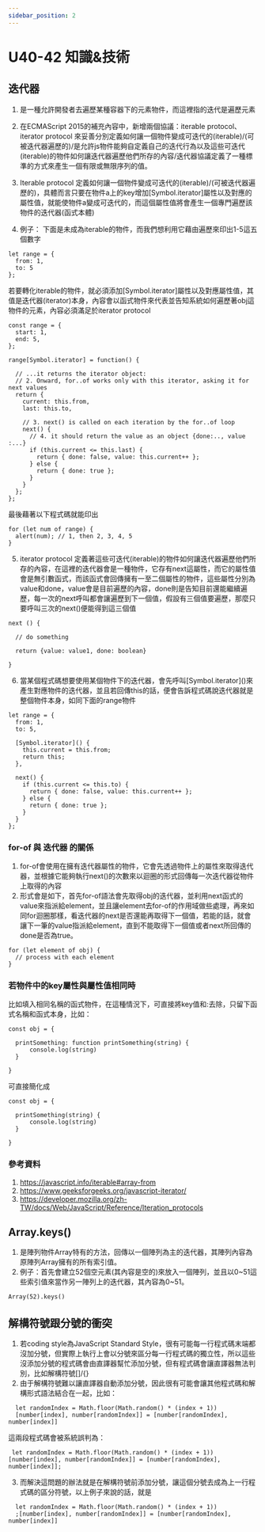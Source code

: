 ```yaml
---
sidebar_position: 2
---
```


# U40-42 知識&技術


## 迭代器
1. 是一種允許開發者去遍歷某種容器下的元素物件，而這裡指的迭代是遍歷元素
2. 在ECMAScript 2015的補充內容中，新增兩個協議：iterable protocol、iterator protocol 來妥善分別定義如何讓一個物件變成可迭代的(iterable)/(可被迭代器遍歷的)/是允許js物件能夠自定義自己的迭代行為以及這些可迭代(iterable)的物件如何讓迭代器遍歷他們所存的內容/迭代器協議定義了一種標準的方式來產生一個有限或無限序列的值。
3. Iterable protocol 定義如何讓一個物件變成可迭代的(iterable)/(可被迭代器遍歷的)，具體而言只要在物件a上的key增加\[Symbol.iterator\]屬性以及對應的屬性值，就能使物件a變成可迭代的，而這個屬性值將會產生一個專門遍歷該物件的迭代器(函式本體)

4. 例子： 下面是未成為iterable的物件，而我們想利用它藉由遍歷來印出1-5這五個數字

```
let range = {
  from: 1,
  to: 5
};
```



若要轉化iterable的物件，就必須添加\[Symbol.iterator\]屬性以及對應屬性值，其值是迭代器(iterator)本身，內容會以函式物件來代表並告知系統如何遍歷著obj這物件的元素，內容必須滿足於iterator protocol

```
const range = {
  start: 1,
  end: 5,
};

range[Symbol.iterator] = function() {

  // ...it returns the iterator object:
  // 2. Onward, for..of works only with this iterator, asking it for next values
  return {
    current: this.from,
    last: this.to,

    // 3. next() is called on each iteration by the for..of loop
    next() {
      // 4. it should return the value as an object {done:.., value :...}
      if (this.current <= this.last) {
        return { done: false, value: this.current++ };
      } else {
        return { done: true };
      }
    }
  };
};

```

最後藉著以下程式碼就能印出
```
for (let num of range) {
  alert(num); // 1, then 2, 3, 4, 5
}
```


5. iterator protocol 定義著這些可迭代(iterable)的物件如何讓迭代器遍歷他們所存的內容，在這裡的迭代器會是一種物件，它存有next這屬性，而它的屬性值會是無引數函式，而該函式會回傳擁有一至二個屬性的物件，這些屬性分別為value和done，value會是目前遍歷的內容，done則是告知目前還能繼續遍歷，每一次的next呼叫都會讓遍歷到下一個值，假設有三個值要遍歷，那麼只要呼叫三次的next()便能得到這三個值


```
next () {

  // do something

  return {value: value1, done: boolean}

}
```

6. 當某個程式碼想要使用某個物件下的迭代器，會先呼叫\[Symbol.iterator\]()來產生對應物件的迭代器，並且若回傳this的話，便會告訴程式碼說迭代器就是整個物件本身，如同下面的range物件


```
let range = {
  from: 1,
  to: 5,

  [Symbol.iterator]() {
    this.current = this.from;
    return this;
  },

  next() {
    if (this.current <= this.to) {
      return { done: false, value: this.current++ };
    } else {
      return { done: true };
    }
  }
};
```

### for-of 與 迭代器 的關係
1. for-of會使用在擁有迭代器屬性的物件，它會先透過物件上的屬性來取得迭代器，並根據它能夠執行next()的次數來以迴圈的形式回傳每一次迭代器從物件上取得的內容
2. 形式會是如下，首先for-of語法會先取得obj的迭代器，並利用next函式的value來指派給element，並且讓element去for-of的作用域做些處理，再來如同for迴圈那樣，看迭代器的next是否還能再取得下一個值，若能的話，就會讓下一筆的value指派給element，直到不能取得下一個值或者next所回傳的done是否為true。

```
for (let element of obj) {
  // process with each element
}
```



### 若物件中的key屬性與屬性值相同時
比如填入相同名稱的函式物件，在這種情況下，可直接將key值和:去除，只留下函式名稱和函式本身，比如：

```
const obj = {

  printSomething: function printSomething(string) {
      console.log(string)
  }

}

```


可直接簡化成


```
const obj = {

  printSomething(string) {
      console.log(string)
  }

}
```



### 參考資料
1. https://javascript.info/iterable#array-from
2. https://www.geeksforgeeks.org/javascript-iterator/
3. https://developer.mozilla.org/zh-TW/docs/Web/JavaScript/Reference/Iteration_protocols


## Array.keys()
1. 是陣列物件Array特有的方法，回傳以一個陣列為主的迭代器，其陣列內容為原陣列Array擁有的所有索引值。
2. 例子：首先會建立52個空元素(其內容是空的)來放入一個陣列，並且以0~51這些索引值來當作另一陣列上的迭代器，其內容為0~51。


```
Array(52).keys()
```



## 解構符號跟分號的衝突
1. 若coding style為JavaScript Standard Style，很有可能每一行程式碼末端都沒加分號，但實際上執行上會以分號來區分每一行程式碼的獨立性，所以這些沒添加分號的程式碼會由直譯器幫忙添加分號，但有程式碼會讓直譯器無法判別，比如解構符號[]/{}
2. 由于解構符號難以讓直譯器自動添加分號，因此很有可能會讓其他程式碼和解構形式語法結合在一起，比如：

```
  let randomIndex = Math.floor(Math.random() * (index + 1))
  [number[index], number[randomIndex]] = [number[randomIndex], number[index]]
```

這兩段程式碼會被系統誤判為：

```
 let randomIndex = Math.floor(Math.random() * (index + 1)) [number[index], number[randomIndex]] = [number[randomIndex], number[index]];
```

3. 而解決這問題的辦法就是在解構符號前添加分號，讓這個分號去成為上一行程式碼的區分符號，以上例子來說的話，就是

```
  let randomIndex = Math.floor(Math.random() * (index + 1))
  ;[number[index], number[randomIndex]] = [number[randomIndex], number[index]]
```
